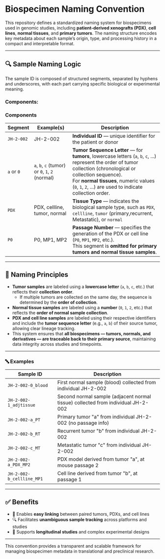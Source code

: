 # Biospecimen Naming Convention

This repository defines a standardized naming system for biospecimens used in genomic studies, including **patient-derived xenografts (PDX)**, **cell lines**, **normal tissues**, and **primary tumors**. The naming structure encodes key metadata about each sample’s origin, type, and processing history in a compact and interpretable format.

---

## 🔍 Sample Naming Logic

The sample ID is composed of structured segments, separated by hyphens and underscores, with each part carrying specific biological or experimental meaning.


### Components:

### Components

| Segment   | Example(s)     | Description |
|-----------|----------------|-------------|
| `JH-2-002` | JH-2-002       | **Individual ID** — unique identifier for the patient or donor |
| `a` or `0` | `a`, `b`, `c` (tumor) or `0`, `1`, `2` (normal) | **Tumor Sequence Letter** — for **tumors**, lowercase letters (`a`, `b`, `c`, ...) represent the order of tumor collection (chronological or collection sequence).<br>For **normal tissues**, numeric values (`0`, `1`, `2`, ...) are used to indicate collection order. |
| `PDX`     | PDX, cellline, tumor, normal | **Tissue Type** — indicates the biological sample type, such as `PDX`, `cellline`, `tumor` (primary,recurrent, Metastatic), or `normal` |
| `P0`      | P0, MP1, MP2   | **Passage Number** — specifies the generation of the PDX or cell line (`P0`, `MP1`, `MP2`, etc.).<br>This segment is **omitted for primary tumors and normal tissue samples**. |


---

## 🧬 Naming Principles


- **Tumor samples** are labeled using a **lowercase letter** (`a`, `b`, `c`, etc.) that reflects their **collection order**.
  - If multiple tumors are collected on the same day, the sequence is determined by the **order of collection**.
- **Normal tissue samples** are labeled using a **number** (`0`, `1`, `2`, etc.) that reflects the **order of normal sample collection**.
- **PDX and cell line samples** are labeled using their respective identifiers and include the **tumor sequence letter** (e.g., `a`, `b`) of their source tumor, allowing clear lineage tracking.
- This system ensures that **all biospecimens — tumors, normals, and derivatives — are traceable back to their primary source**, maintaining data integrity across studies and timepoints.


---

### 🔤 Examples

| Sample ID                   | Description |
|----------------------------|-------------|
| `JH-2-002-0_blood`         | First normal sample (blood) collected from individual JH-2-002 |
| `JH-2-002-1_adjtissue`     | Second normal sample (adjacent normal tissue) collected from individual JH-2-002 |
| `JH-2-002-a_PT`            | Primary tumor "a" from individual JH-2-002 (no passage info) |
| `JH-2-002-b_RT`            | Recurrent tumor "b" from individual JH-2-002 |
| `JH-2-002-c_MT`            | Metastatic tumor "c" from individual JH-2-002 |
| `JH-2-002-a_PDX_MP2`       | PDX model derived from tumor "a", at mouse passage 2 |
| `JH-2-002-b_cellline_MP1`  | Cell line derived from tumor "b", at passage 1 |

---

## ✅ Benefits

- 🔗 Enables **easy linking** between paired tumors, PDXs, and cell lines  
- 🔍 Facilitates **unambiguous sample tracking** across platforms and studies  
- 🧪 Supports **longitudinal studies** and complex experimental designs

---

This convention provides a transparent and scalable framework for managing biospecimen metadata in translational and preclinical research.


